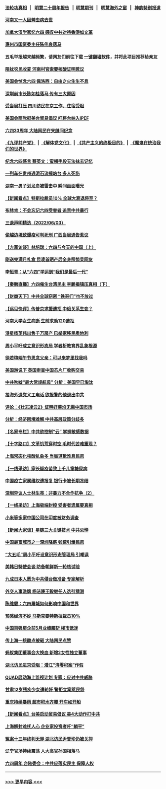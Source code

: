 #### [法轮功真相](https://github.com/gfw-breaker/truth/blob/master/README.md?t=0) &nbsp;&nbsp;|&nbsp;&nbsp; [明慧二十周年报告](https://github.com/gfw-breaker/mh-reports/blob/master/README.md?t=0) &nbsp;&nbsp;|&nbsp;&nbsp;[明慧期刊](https://github.com/gfw-breaker/mh-qikan) &nbsp;&nbsp;|&nbsp;&nbsp; [明慧海外之窗](https://github.com/gfw-breaker/mh-news/blob/master/README.md?t=0) &nbsp;&nbsp;|&nbsp;&nbsp; [神韵特别报道](https://github.com/gfw-breaker/mh-news/blob/master/shenyun.md?t=0)
#### [河南又一人因蜱虫病去世](../pages/nsc413/n13752215.md?t=06041951) 
#### [加拿大汉学家忆六四 感叹中共对待香港如文革](../pages/nsc413/n13752210.md?t=06041951) 
#### [惠州市国资委主任陈伟良落马](../pages/nsc413/n13752224.md?t=06041951) 
#### 五毛举报越来越频繁，请网友们前往下载 [一键翻墙软件](https://github.com/gfw-breaker/ssr-accounts)，并将此项目推荐给亲友
#### [阻扰农民收麦 河南村官索要核酸证明惹议](../pages/nsc413/n13752209.md?t=06041951) 
#### [美国会悼念六四 佩洛西：自由之火生生不息](../pages/nsc413/n13752143.md?t=06041951) 
#### [深圳前市长陈如桂落马 传有三大原因](../pages/nsc413/n13752163.md?t=06041951) 
#### [受当局打压 四川访民在京工作、住宿受阻](../pages/nsc413/n13752175.md?t=06041951) 
#### [美国会两党挺美台贸易倡议 吁将台纳入IPEF](../pages/nsc413/n13752060.md?t=06041951) 
#### [六四33周年 大陆网民在夹缝间纪念](../pages/nsc413/n13752149.md?t=06041951) 
#### [《九评共产党》](https://github.com/begood0513/9ping.md/blob/master/README.md) &nbsp;|&nbsp; [《解体党文化》](../../../../jtdwh.md/blob/master/README.md)  &nbsp;|&nbsp; [《共产主义的终极目的》](../../../../gczydzjmd.md/blob/master/README.md) &nbsp;|&nbsp; [《魔鬼在统治我们的世界》](../../../../mgztzwmdsj.md/blob/master/README.md) 
#### [纪念六四感言 蔡英文：蛮横手段无法抹去记忆](../pages/nsc413/n13752135.md?t=06041951) 
#### [一列车在贵州遇泥石流撞站台 多人死伤](../pages/nsc413/n13752144.md?t=06041951) 
#### [湖南一男子划龙舟被雷击中 瞬间画面曝光](../pages/nsc413/n13752080.md?t=06041951) 
#### [【新闻看点】特斯拉裁员10% 全球大衰退将至？](../pages/nsc413/n13751943.md?t=06041951) 
#### [布林肯：不会忘记六四受害者 追责中共暴行](../pages/nsc413/n13752030.md?t=06041951) 
#### [三退声明精选（2022/06/03）](../pages/nsc413/n13752074.md?t=06041951) 
#### [偷越边境致爆疫可判死刑 广西当局通告惹议](../pages/nsc413/n13752058.md?t=06041951) 
#### [【方菲访谈】林培瑞：六四与今天的中国（上）](../pages/nsc413/n13751795.md?t=06041951) 
#### [刚送完满月礼盒 昆凌首晒产后全身照惊呆网友](../pages/nsc413/n13751953.md?t=06041951) 
#### [李恒青：从“六四”学运到“我们是最后一代”](../pages/nsc413/n13751537.md?t=06041951) 
#### [【秦鹏直播】六四催生台湾民主 李鹏揭镇压真相（下）](../pages/nsc413/n13751958.md?t=06041951) 
#### [【财商天下】中共全球窃密 “铁哥们”也不放过](../pages/nsc413/n13751851.md?t=06041951) 
#### [【远见快评】传普京求援遭拒 中俄关系生变？](../pages/nsc413/n13751967.md?t=06041951) 
#### [河南大学女生病逝 生前求助120遭拒](../pages/nsc413/n13751858.md?t=06041951) 
#### [港星杨英伟出售千万房产 已举家移民奥地利](../pages/nsc413/n13751923.md?t=06041951) 
#### [周小平吁成立意识形态局 学者析教育界乱象根源](../pages/nsc413/n13751928.md?t=06041951) 
#### [徐若瑄端午节思念父亲：可以来梦里找我吗](../pages/nsc413/n13751913.md?t=06041951) 
#### [美国游说下 英国审查中国芯片厂收购交易](../pages/nsc413/n13751935.md?t=06041951) 
#### [中共吹嘘“最大常规航母” 分析：美国早已淘汰](../pages/nsc413/n13751624.md?t=06041951) 
#### [接海外退党义工电话 欲报警的他退出中共](../pages/nsc413/n13750442.md?t=06041951) 
#### [评论：《壮志凌云2》证明好莱坞无需中国市场](../pages/nsc413/n13751832.md?t=06041951) 
#### [分析：经济困境难解 中共高层政策分歧多](../pages/nsc413/n13751862.md?t=06041951) 
#### [【名家专栏】中共欲控制“云” 掌握敏感数据](../pages/nsc413/n13751647.md?t=06041951) 
#### [【十字路口】文革饥荒穿时空 毛时代苦难重现？](../pages/nsc413/n13751726.md?t=06041951) 
#### [上海常态化核酸乱象多 当局道歉难息民怨](../pages/nsc413/n13751842.md?t=06041951) 
#### [【一线采访】家长疑疫苗致上千儿童糖尿病](../pages/nsc413/n13751786.md?t=06041951) 
#### [中国疫亡家属维权遭报复 银行卡被长期冻结](../pages/nsc413/n13751725.md?t=06041951) 
#### [深圳异议人士林生亮：非暴力不合作抗争（2）](../pages/nsc413/n13750498.md?t=06041951) 
#### [【一线采访】上海极端封控 受害者遗属要真相](../pages/nsc413/n13751150.md?t=06041951) 
#### [小米等多家中国公司在印度被财务调查](../pages/nsc413/n13751723.md?t=06041951) 
#### [【新闻大家谈】星链三大关键技术 中共忌惮](../pages/nsc413/n13751708.md?t=06041951) 
#### [中国最富城市之一深圳降薪 钱荒引爆民怨](../pages/nsc413/n13751784.md?t=06041951) 
#### [“大五毛”周小平吁设意识形态管理局 引嘲讽](../pages/nsc413/n13751619.md?t=06041951) 
#### [美韩日特使会谈 防备朝鲜新一轮核试验](../pages/nsc413/n13751641.md?t=06041951) 
#### [九成日本人愿为中共侵台做准备 专家解析](../pages/nsc413/n13751736.md?t=06041951) 
#### [外交人事洗牌 杨洁篪王毅继任人选引猜测](../pages/nsc413/n13751705.md?t=06041951) 
#### [陈维健：六四屠城如何影响中国和世界](../pages/nsc413/n13751351.md?t=06041951) 
#### [预感经济不妙 马斯克要特斯拉裁员10%](../pages/nsc413/n13751653.md?t=06041951) 
#### [中国百强房企前5月业绩腰斩 楼市低迷](../pages/nsc413/n13751706.md?t=06041951) 
#### [传上海一核酸点被砸 大陆网民点赞](../pages/nsc413/n13751565.md?t=06041951) 
#### [蚂蚁集团董事会大换血 新增2女性独立董事](../pages/nsc413/n13751539.md?t=06041951) 
#### [湖北访民进京受阻：潜江“清零积案”作假](../pages/nsc413/n13751550.md?t=06041951) 
#### [QUAD启动海上监视计划 专家：应对中共威胁](../pages/nsc413/n13750988.md?t=06041951) 
#### [甘肃12岁残疾少女遭轮奸 警拒立案惹民怨](../pages/nsc413/n13751538.md?t=06041951) 
#### [重庆持续暴雨 超市积水齐腰 开车如开船](../pages/nsc413/n13751506.md?t=06041951) 
#### [【新闻看点】台美启动贸易倡议 美4大动作打中共](../pages/nsc413/n13751273.md?t=06041951) 
#### [上海解封难抚人心 企业家投资者吁“躺平”](../pages/nsc413/n13751501.md?t=06041951) 
#### [冤案十三年终判无罪 湖北访民尹登珍仍被关押](../pages/nsc413/n13751517.md?t=06041951) 
#### [辽宁官场持续震荡 人大高官孙国相落马](../pages/nsc413/n13751508.md?t=06041951) 
#### [六四周年 台陆委会：中共应落实民主 保障人权](../pages/nsc413/n13751442.md?t=06041951) 

----
#### [ >>> 更早内容 <<< ](../indexes/nsc413-earlier.md)
